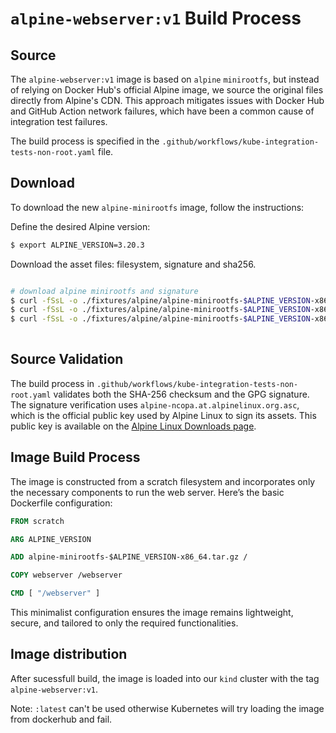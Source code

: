 # `alpine-webserver:v1` Build Process

## Source

The `alpine-webserver:v1` image is based on `alpine` `minirootfs`, but instead of relying on Docker Hub's official Alpine image, we source the original files directly from Alpine's CDN. This approach mitigates issues with Docker Hub and GitHub Action network failures, which have been a common cause of integration test failures.

The build process is specified in the `.github/workflows/kube-integration-tests-non-root.yaml` file.

## Download

To download the new `alpine-minirootfs` image, follow the instructions:

Define the desired Alpine version:

```bash
$ export ALPINE_VERSION=3.20.3
```

Download the asset files: filesystem, signature and sha256.

```bash

# download alpine minirootfs and signature
$ curl -fSsL -o ./fixtures/alpine/alpine-minirootfs-$ALPINE_VERSION-x86_64.tar.gz https://dl-cdn.alpinelinux.org/alpine/v3.20/releases/x86_64/alpine-minirootfs-$ALPINE_VERSION-x86_64.tar.gz
$ curl -fSsL -o ./fixtures/alpine/alpine-minirootfs-$ALPINE_VERSION-x86_64.tar.gz.asc https://dl-cdn.alpinelinux.org/alpine/v3.20/releases/x86_64/alpine-minirootfs-$ALPINE_VERSION-x86_64.tar.gz.asc
$ curl -fSsL -o ./fixtures/alpine/alpine-minirootfs-$ALPINE_VERSION-x86_64.tar.gz.sha256 https://dl-cdn.alpinelinux.org/alpine/v3.20/releases/x86_64/alpine-minirootfs-$ALPINE_VERSION-x86_64.tar.gz.sha256
          
```

## Source Validation

The build process in `.github/workflows/kube-integration-tests-non-root.yaml` validates both the SHA-256 checksum and the GPG signature. The signature verification uses `alpine-ncopa.at.alpinelinux.org.asc`, which is the official public key used by Alpine Linux to sign its assets. This public key is available on the [Alpine Linux Downloads page](https://www.alpinelinux.org/downloads/).

## Image Build Process

The image is constructed from a scratch filesystem and incorporates only the necessary components to run the web server. Here’s the basic Dockerfile configuration:

```Dockerfile
FROM scratch

ARG ALPINE_VERSION

ADD alpine-minirootfs-$ALPINE_VERSION-x86_64.tar.gz /

COPY webserver /webserver

CMD [ "/webserver" ]
```

This minimalist configuration ensures the image remains lightweight, secure, and tailored to only the required functionalities.

## Image distribution

After sucessfull build, the image is loaded into our `kind` cluster with the tag `alpine-webserver:v1`.

Note: `:latest` can't be used otherwise Kubernetes will try loading the image from dockerhub and fail.
